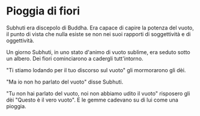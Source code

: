 # Pioggia di fiori

Subhuti era discepolo di Buddha. Era capace di capire la potenza del vuoto, il punto di vista che nulla esiste se non nei suoi rapporti di soggettività e di oggettività.

Un giorno Subhuti, in uno stato d'animo di vuoto sublime, era seduto sotto un albero. Dei fiori cominciarono a cadergli tutt'intorno.

"Ti stiamo lodando per il tuo discorso sul vuoto" gli mormorarono gli dèi.

"Ma io non ho parlato del vuoto" disse Subhuti.

"Tu non hai parlato del vuoto, noi non abbiamo udito il vuoto" risposero gli dèi "Questo è il vero vuoto". E le gemme cadevano su di lui come una pioggia.